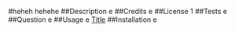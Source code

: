 #heheh hehehe
##Description
e
##Credits
e
##License
1
##Tests
e
##Question
e
##Usage
e
[Title](#heheh-hehehe)
##Installation
e
